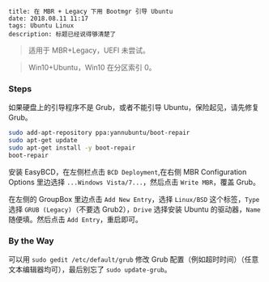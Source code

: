 ```
title: 在 MBR + Legacy 下用 Bootmgr 引导 Ubuntu
date: 2018.08.11 11:17
tags: Ubuntu Linux
description: 标题已经说得够清楚了
```

> 适用于 MBR+Legacy，UEFI 未尝试。

> Win10+Ubuntu，Win10 在分区索引 0。

### Steps

如果硬盘上的引导程序不是 Grub，或者不能引导 Ubuntu，保险起见，请先修复 Grub。

```sh
sudo add-apt-repository ppa:yannubuntu/boot-repair
sudo apt-get update
sudo apt-get install -y boot-repair
boot-repair
```

安装 EasyBCD，在左侧栏点击 `BCD Deployment`,在右侧 MBR Configuration Options 里边选择 `...Windows Vista/7...`，然后点击 `Write MBR`，覆盖 Grub。

在左侧的 GroupBox 里边点击 `Add New Entry`，选择 `Linux/BSD` 这个标签，`Type` 选择 `GRUB (Legacy)`（不要选 Grub2），`Drive` 选择安装 Ubuntu 的驱动器，`Name` 随便填。然后点击 `Add Entry`，重启即可。

### By the Way

可以用 `sudo gedit /etc/default/grub` 修改 Grub 配置（例如超时时间）（任意文本编辑器均可），最后别忘了 `sudo update-grub`。
